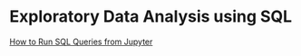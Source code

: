 # Exploratory Data Analysis using SQL
[How to Run SQL Queries from Jupyter](https://ifeadewumi.medium.com/how-to-run-sql-queries-from-jupyter-a1bf2d040c83)
